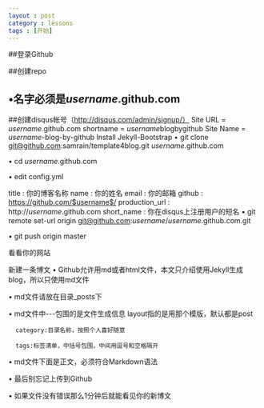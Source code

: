 ```yaml
---
layout : post
category : lessons
tags : [开始]
---
```


##登录Github


##创建repo
## •名字必须是$username$.github.com
 
##创建disqus帐号（http://disqus.com/admin/signup/）
Site URL = $username$.github.com
shortname = $username$blogbygithub
Site Name = $username$-blog-by-github
Install Jekyll-Bootstrap
 •
git clone git@github.com:samrain/template4blog.git $username$.github.com
 
•
cd $username$.github.com
 
•
edit config.yml
 

title : 你的博客名称 name : 你的姓名 email : 你的邮箱 github : https://github.com/$username$/ production_url : http://$username$.github.com short_name : 你在disqus上注册用户的短名
 •
git remote set-url origin git@github.com:$username$/$username$.github.com.git
 
•
git push origin master
 

看看你的网站

新建一条博文
 •
Github允许用md或者html文件，本文只介绍使用Jekyll生成blog，所以只使用md文件
 
•
md文件请放在目录_posts下
 
•
md文件中---包围的是文件生成信息
      layout指的是用那个模版，默认都是post

      category:目录名称，按照个人喜好随意

      tags:标签清单，中括号包围，中间用逗号和空格隔开 
•
md文件下面是正文，必须符合Markdown语法
 
•
最后别忘记上传到Github
 
•
如果文件没有错误那么1分钟后就能看见你的新博文

